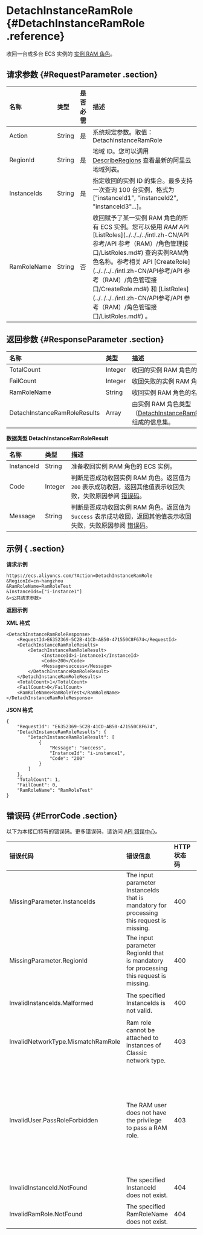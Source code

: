 # DetachInstanceRamRole {#DetachInstanceRamRole .reference}

收回一台或多台 ECS 实例的 [实例 RAM 角色](../../../../intl.zh-CN/用户指南/实例/实例RAM角色.md#)。

## 请求参数 {#RequestParameter .section}

|名称|类型|是否必需|描述|
|:-|:-|:---|:-|
|Action|String|是|系统规定参数。取值：DetachInstanceRamRole|
|RegionId|String|是|地域 ID。您可以调用 [DescribeRegions](intl.zh-CN/API参考/地域/DescribeRegions.md#) 查看最新的阿里云地域列表。|
|InstanceIds|String|是|指定收回的实例 ID 的集合。最多支持一次查询 100 台实例，格式为 \["instanceId1", "instanceId2", "instanceId3"…\]。|
|RamRoleName|String|否|收回赋予了某一实例 RAM 角色的所有 ECS 实例。您可以使用 *RAM* API [ListRoles](../../../../intl.zh-CN/API参考/API 参考（RAM）/角色管理接口/ListRoles.md#) 查询实例RAM角色名称。参考相关 API [CreateRole](../../../../intl.zh-CN/API参考/API 参考（RAM）/角色管理接口/CreateRole.md#) 和 [ListRoles](../../../../intl.zh-CN/API参考/API 参考（RAM）/角色管理接口/ListRoles.md#) 。|

## 返回参数 {#ResponseParameter .section}

|名称|类型|描述|
|:-|:-|:-|
|TotalCount|Integer|收回的实例 RAM 角色的总个数。|
|FailCount|Integer|收回失败的实例 RAM 角色的个数。|
|RamRoleName|String|收回实例 RAM 角色的名称。|
|DetachInstanceRamRoleResults|Array|由实例 RAM 角色类型（[DetachInstanceRamRoleResult](#DetachInstanceRamRoleResult)）组成的信息集。|

 **数据类型 DetachInstanceRamRoleResult** 

|名称|类型|描述|
|:-|:-|:-|
|InstanceId|String|准备收回实例 RAM 角色的 ECS 实例。|
|Code|Integer|判断是否成功收回实例 RAM 角色。返回值为 `200` 表示成功收回，返回其他值表示收回失败，失败原因参阅 [错误码](#ErrorCode)。|
|Message|String|判断是否成功收回实例 RAM 角色。返回值为 `Success` 表示成功收回，返回其他值表示收回失败，失败原因参阅 [错误码](#ErrorCode)。|

## 示例 { .section}

**请求示例** 

```
https://ecs.aliyuncs.com/?Action=DetachInstanceRamRole
&RegionId=cn-hangzhou
&RamRoleName=RamRoleTest
&InstanceIds=["i-instance1"]
&<公共请求参数>
```

**返回示例** 

**XML 格式**

```
<DetachInstanceRamRoleResponse>
    <RequestId>E6352369-5C2B-41CD-AB50-471550C8F674</RequestId>
    <DetachInstanceRamRoleResults>
        <DetachInstanceRamRoleResult>
             <InstanceId>i-instance1</InstanceId>
             <Code>200</Code>
             <Message>success</Message>
        </DetachInstanceRamRoleResult>
    </DetachInstanceRamRoleResults>
    <TotalCount>1</TotalCount>
    <FailCount>0</FailCount>
    <RamRoleName>RamRoleTest</RamRoleName>
</DetachInstanceRamRoleResponse>

```

 **JSON 格式** 

```
{
    "RequestId": "E6352369-5C2B-41CD-AB50-471550C8F674",
    "DetachInstanceRamRoleResults": {
        "DetachInstanceRamRoleResult": [
            {
                "Message": "success",
                "InstanceId": "i-instance1",
                "Code": "200"
            }
        ]
    },
    "TotalCount": 1,
    "FailCount": 0,
    "RamRoleName": "RamRoleTest"
}
```

## 错误码 {#ErrorCode .section}

以下为本接口特有的错误码。更多错误码，请访问 [API 错误中心](https://error-center.alibabacloud.com/status/product/Ecs)。

|错误代码|错误信息|HTTP 状态码|说明|
|:---|:---|:-------|:-|
|MissingParameter.InstanceIds|The input parameter InstanceIds that is mandatory for processing this request is missing.|400|缺少必填参数 InstanceIds。|
|MissingParameter.RegionId|The input parameter RegionId that is mandatory for processing this request is missing.|400|缺少必填参数 RegionId。|
|InvalidInstanceIds.Malformed|The specified InstanceIds is not valid.|400|指定的 InstanceIds 不合法。|
|InvalidNetworkType.MismatchRamRole|Ram role cannot be attached to instances of Classic network type.|403|实例 RAM 角色功能不能被用于经典网络实例。|
|InvalidUser.PassRoleForbidden|The RAM user does not have the privilege to pass a RAM role.|403|您使用的 RAM 用户账号暂不具有 PassRole 的权限，请联系主账号拥有者 [授权](../../../../intl.zh-CN/快速入门/为 RAM 用户授权.md#) PassRole 权限。|
|InvalidInstanceId.NotFound|The specified InstanceId does not exist.|404|指定的实例 ID 不存在。|
|InvalidRamRole.NotFound|The specified RamRoleName does not exist.|404|指定的 RamRoleName 不存在。|

